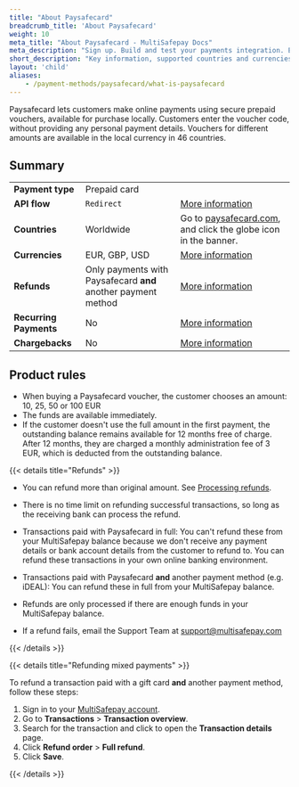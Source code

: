 ```yaml
---
title: "About Paysafecard"
breadcrumb_title: 'About Paysafecard'
weight: 10
meta_title: "About Paysafecard - MultiSafepay Docs"
meta_description: "Sign up. Build and test your payments integration. Explore our products and services. Use our API Reference, SDKs, and wrappers. Get support."
short_description: "Key information, supported countries and currencies, product rules"
layout: 'child'
aliases: 
    - /payment-methods/paysafecard/what-is-paysafecard
---
```


Paysafecard lets customers make online payments using secure prepaid vouchers, available for purchase locally. Customers enter the voucher code, without providing any personal payment details. Vouchers for different amounts are available in the local currency in 46 countries.

## Summary

|   |   |   |
|---|---|---|
| **Payment type**   | Prepaid card  | |
| **API flow**  | `Redirect` | [More information](/developer/api/difference-between-direct-and-redirect) |
| **Countries**  | Worldwide  | Go to [paysafecard.com](https://www.paysafecard.com/en-gb/), and click the globe icon in the banner. |
| **Currencies**  | EUR, GBP, USD | [More information](/faq/general/supported-currencies) | 
| **Refunds**  | Only payments with Paysafecard **and** another payment method  | [More information](/payments/refunds/) | 
| **Recurring Payments**  | No | [More information](/payments/features/recurring-payments/)  |
| **Chargebacks**  | No | [More information](/faq/chargebacks)  |

## Product rules

- When buying a Paysafecard voucher, the customer chooses an amount: 10, 25, 50 or 100 EUR
- The funds are available immediately.
- If the customer doesn't use the full amount in the first payment, the outstanding balance remains available for 12 months free of charge. After 12 months, they are charged a monthly administration fee of 3 EUR, which is deducted from the outstanding balance.

{{< details title="Refunds" >}}

- You can refund more than original amount. See [Processing refunds](/tools/multisafepay-control/processing-refunds/).

- There is no time limit on refunding successful transactions, so long as the receiving bank can process the refund.

- Transactions paid with Paysafecard in full: You can't refund these from your MultiSafepay balance because we don't receive any payment details or bank account details from the customer to refund to. You can refund these transactions in your own online banking environment. 

- Transactions paid with Paysafecard **and** another payment method (e.g. iDEAL): You can refund these in full from your MultiSafepay balance. 

- Refunds are only processed if there are enough funds in your MultiSafepay balance.

- If a refund fails, email the Support Team at <support@multisafepay.com> 

{{< /details >}}

{{< details title="Refunding mixed payments" >}}

To refund a transaction paid with a gift card **and** another payment method, follow these steps:

1. Sign in to your [MultiSafepay account](https://merchant.multisafepay.com).
2. Go to **Transactions** > **Transaction overview**.
3. Search for the transaction and click to open the **Transaction details** page.
4. Click **Refund order** > **Full refund**.
5. Click **Save**.

{{< /details >}}



